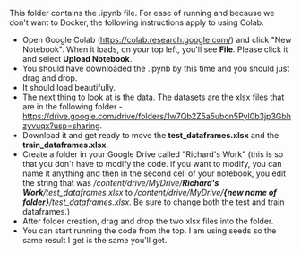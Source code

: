 This folder contains the .ipynb file. For ease of running and because we don't want to Docker, the following instructions apply to using Colab.
- Open Google Colab (https://colab.research.google.com/) and click "New Notebook". When it loads, on your top left, you'll see **File**. Please click it and select **Upload Notebook**.
- You should have downloaded the .ipynb by this time and you should just drag and drop.
- It should load beautifully.
- The next thing to look at is the data. The datasets are the xlsx files that are in the following folder - https://drive.google.com/drive/folders/1w7Qb2Z5a5ubon5Pyl0b3jp3Gbhzyvuqx?usp=sharing.
- Download it and get ready to move the **test_dataframes.xlsx** and the **train_dataframes.xlsx**.
- Create a folder in your Google Drive called "Richard's Work" (this is so that you don't have to modify the code. if you want to modify, you can name it anything and then in the second cell of your notebook, you edit the string that was _/content/drive/MyDrive/**Richard's Work**/test_dataframes.xlsx_ to _/content/drive/MyDrive/**{new name of folder}**/test_dataframes.xlsx_. Be sure to change both the test and train dataframes.)
- After folder creation, drag and drop the two xlsx files into the folder.
- You can start running the code from the top. I am using seeds so the same result I get is the same you'll get.
